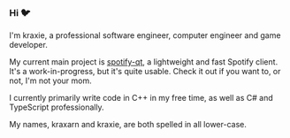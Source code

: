 ### Hi :bird:

I'm kraxie, a professional software engineer, computer engineer and game developer.

My current main project is [spotify-qt](https://github.com/kraxarn/spotify-qt), a lightweight and fast Spotify client. It's a work-in-progress, but it's quite usable. Check it out if you want to, or not, I'm not your mom.

I currently primarily write code in C++ in my free time, as well as C# and TypeScript professionally.

My names, kraxarn and kraxie, are both spelled in all lower-case.

